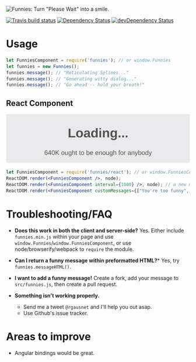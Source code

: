 ![Funnies: Turn "Please Wait" into a smile.](https://cdn.rawgit.com/1egoman/funnies/master/assets/funnies.svg)

[![Travis build status](http://img.shields.io/travis/1egoman/funnies.svg?style=flat)](https://travis-ci.org/1egoman/funnies)
[![Dependency Status](https://david-dm.org/1egoman/funnies.svg)](https://david-dm.org/1egoman/funnies)
[![devDependency Status](https://david-dm.org/1egoman/funnies/dev-status.svg)](https://david-dm.org/1egoman/funnies#info=devDependencies)

# Usage
```javascript
let FunniesComponent = require('funnies'); // or window.Funnies
let funnies = new Funnies();
funnies.message(); // "Reticulating Splines..."
funnies.message(); // "Generating witty dialog..."
funnies.message(); // "Go ahead -- hold your breath!"
```

## React Component
![React rendering](https://raw.githubusercontent.com/1egoman/funnies/master/assets/normal-react.gif)
```jsx
let FunniesComponent = require('funnies/react'); // or window.FunniesComponent
ReactDOM.render(<FunniesComponent />, node);
ReactDOM.render(<FunniesComponent interval={1000} />, node); // a new message every second
ReactDOM.render(<FunniesComponent customMessages={["You're too funny", "Thinking really hard..."]} />, node); // Add a few of your own messages
```

# Troubleshooting/FAQ

- **Does this work in both the client and server-side?**
  Yes. Either include `funnies.min.js` within your page and use `window.Funnies`/`window.FunniesComponent`, or use node/browserify/webpack to `require` the module.

- **Can I return a funny message within preformatted HTML?***
  Yes, try `funnies.messageHTML()`.

- **I want to add a funny message!**
  Create a fork, add your message to `src/funnies.js`, then create a pull
  request.

- **Something isn't working properly.**
  - Send me a tweet `@rgausnet` and I'll help you out asap.
  - Use Github's issue tracker.

# Areas to improve

- Angular bindings would be great.
